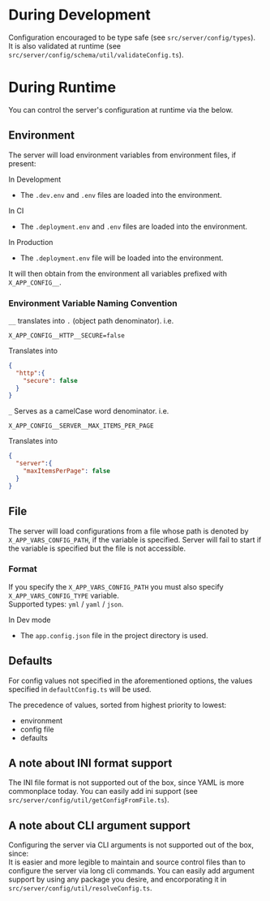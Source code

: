 # During Development
Configuration encouraged to be type safe (see `src/server/config/types`). <br/>
It is also validated at runtime (see `src/server/config/schema/util/validateConfig.ts`).<br/>

# During Runtime
You can control the server's configuration at runtime via the below.

## Environment

The server will load environment variables from environment files, if present:

In Development
- The `.dev.env` and `.env` files are loaded into the environment.

In CI
- The `.deployment.env` and `.env` files are loaded into the environment.

In Production
- The `.deployment.env` file will be loaded into the environment.

It will then obtain from the environment all variables prefixed with `X_APP_CONFIG__`.

### Environment Variable Naming Convention

`__` translates into `.` (object path denominator). i.e.
```
X_APP_CONFIG__HTTP__SECURE=false
```
Translates into
```json
{
  "http":{
    "secure": false
  }
}
```

`_` Serves as a camelCase word denominator. i.e.
```
X_APP_CONFIG__SERVER__MAX_ITEMS_PER_PAGE
```
Translates into
```json
{
  "server":{
    "maxItemsPerPage": false
  }
}
```

## File

The server will load configurations from a file whose path is denoted by `X_APP_VARS_CONFIG_PATH`, if the variable is specified.
Server will fail to start if the variable is specified but the file is not accessible.

### Format
If you specify the `X_APP_VARS_CONFIG_PATH` you must also specify `X_APP_VARS_CONFIG_TYPE` variable.<br/>
Supported types: `yml` / `yaml` / `json`.

In Dev mode
- The `app.config.json` file in the project directory is used.

## Defaults

For config values not specified in the aforementioned options, the values specified in `defaultConfig.ts` will be used.

The precedence of values, sorted from highest priority to lowest:
- environment
- config file
- defaults

## A note about INI format support
The INI file format is not supported out of the box, since YAML is more commonplace today.
You can easily add ini support (see `src/server/config/util/getConfigFromFile.ts`).

## A note about CLI argument support
Configuring the server via CLI arguments is not supported out of the box, since:<br/>
It is easier and more legible to maintain and source control files than to configure the server via long cli commands.
You can easily add argument support by using any package you desire, and encorporating it in `src/server/config/util/resolveConfig.ts`.